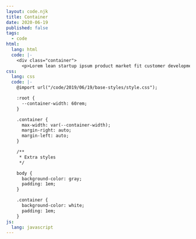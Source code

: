 ```yaml
---
layout: code.njk
title: Container
date: 2020-06-19
published: false
tags:
  - code
html:
  lang: html
  code: |-
    <div class="container">
      <p>Lorem lean startup ipsum product market fit customer development acquihire technical cofounder. User engagement A/B testing shrink a market venture capital pitch deck. Social bookmarking group buying crowded market pivot onboarding freemium prototype ping pong. Early stage disruptive ecosystem community outreach dynamic location based strategic investor.</p>
css:
  lang: css
  code: |-
    @import url("/code/2019/06/19/base-styles/style.css");

    :root {
      --container-width: 60rem;
    }

    .container {
      max-width: var(--container-width);
      margin-right: auto;
      margin-left: auto;
    }

    /**
     * Extra styles
     */

    body {
      background-color: gray;
      padding: 1em;
    }

    .container {
      background-color: white;
      padding: 1em;
    }
js:
  lang: javascript
---
```

